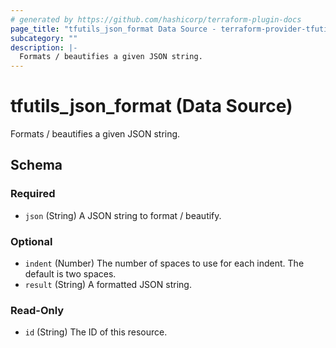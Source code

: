 ```yaml
---
# generated by https://github.com/hashicorp/terraform-plugin-docs
page_title: "tfutils_json_format Data Source - terraform-provider-tfutils"
subcategory: ""
description: |-
  Formats / beautifies a given JSON string.
---
```


# tfutils_json_format (Data Source)

Formats / beautifies a given JSON string.



<!-- schema generated by tfplugindocs -->
## Schema

### Required

- `json` (String) A JSON string to format / beautify.

### Optional

- `indent` (Number) The number of spaces to use for each indent. The default is two spaces.
- `result` (String) A formatted JSON string.

### Read-Only

- `id` (String) The ID of this resource.
